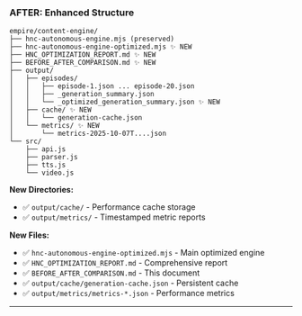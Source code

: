 ### AFTER: Enhanced Structure

```
empire/content-engine/
├── hnc-autonomous-engine.mjs (preserved)
├── hnc-autonomous-engine-optimized.mjs ✨ NEW
├── HNC_OPTIMIZATION_REPORT.md ✨ NEW
├── BEFORE_AFTER_COMPARISON.md ✨ NEW
├── output/
│   ├── episodes/
│   │   ├── episode-1.json ... episode-20.json
│   │   ├── _generation_summary.json
│   │   └── _optimized_generation_summary.json ✨ NEW
│   ├── cache/ ✨ NEW
│   │   └── generation-cache.json
│   └── metrics/ ✨ NEW
│       └── metrics-2025-10-07T....json
└── src/
    ├── api.js
    ├── parser.js
    ├── tts.js
    └── video.js
```

**New Directories:**
- ✅ `output/cache/` - Performance cache storage
- ✅ `output/metrics/` - Timestamped metric reports

**New Files:**
- ✅ `hnc-autonomous-engine-optimized.mjs` - Main optimized engine
- ✅ `HNC_OPTIMIZATION_REPORT.md` - Comprehensive report
- ✅ `BEFORE_AFTER_COMPARISON.md` - This document
- ✅ `output/cache/generation-cache.json` - Persistent cache
- ✅ `output/metrics/metrics-*.json` - Performance metrics

---
